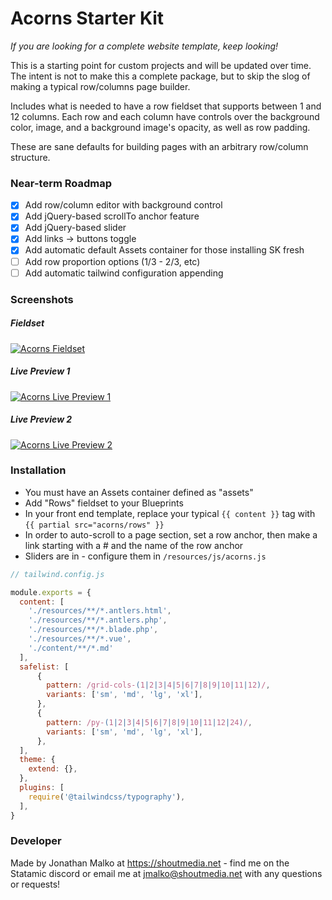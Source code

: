 # Acorns Starter Kit

*If you are looking for a complete website template, keep looking!*

This is a starting point for custom projects and will be updated over time.  The intent is not to make this a complete package, but to skip the slog of making a typical row/columns page builder.  

Includes what is needed to have a row fieldset that supports between 1 and 12 columns.  Each row and each column have controls over the background color, image, and a background image's opacity, as well as row padding.

These are sane defaults for building pages with an arbitrary row/column structure.

### Near-term Roadmap
- [x] Add row/column editor with background control
- [x] Add jQuery-based scrollTo anchor feature
- [x] Add jQuery-based slider
- [x] Add links -> buttons toggle
- [x] Add automatic default Assets container for those installing SK fresh
- [ ] Add row proportion options (1/3 - 2/3, etc)
- [ ] Add automatic tailwind configuration appending

### Screenshots
##### Fieldset
[![Acorns Fieldset](https://shoutmedia.net/assets/external/acorns-fieldset-1.jpg)](https://shoutmedia.net/assets/external/acorns-fieldset-1.jpg)
##### Live Preview 1
[![Acorns Live Preview 1](https://shoutmedia.net/assets/external/acorns-lp-1.jpg)](https://shoutmedia.net/assets/external/acorns-lp-1.jpg)
##### Live Preview 2
[![Acorns Live Preview 2](https://shoutmedia.net/assets/external/acorns-lp-2.jpg)](https://shoutmedia.net/assets/external/acorns-lp-2.jpg)

### Installation

- You must have an Assets container defined as "assets"
- Add "Rows" fieldset to your Blueprints
- In your front end template, replace your typical `{{ content }}` tag with `{{ partial src="acorns/rows" }}`
- In order to auto-scroll to a page section, set a row anchor, then make a link starting with a # and the name of the row anchor
- Sliders are in - configure them in `/resources/js/acorns.js`

```js
// tailwind.config.js

module.exports = {
  content: [
    './resources/**/*.antlers.html',
    './resources/**/*.antlers.php',
    './resources/**/*.blade.php',
    './resources/**/*.vue',
    './content/**/*.md'
  ],
  safelist: [
      {
        pattern: /grid-cols-(1|2|3|4|5|6|7|8|9|10|11|12)/,
        variants: ['sm', 'md', 'lg', 'xl'],
      },
      {
        pattern: /py-(1|2|3|4|5|6|7|8|9|10|11|12|24)/,
        variants: ['sm', 'md', 'lg', 'xl'],
      },
  ],
  theme: {
    extend: {},
  },
  plugins: [
    require('@tailwindcss/typography'),
  ],
}
```

### Developer

Made by Jonathan Malko at https://shoutmedia.net - find me on the Statamic discord or email me at jmalko@shoutmedia.net with any questions or requests!
